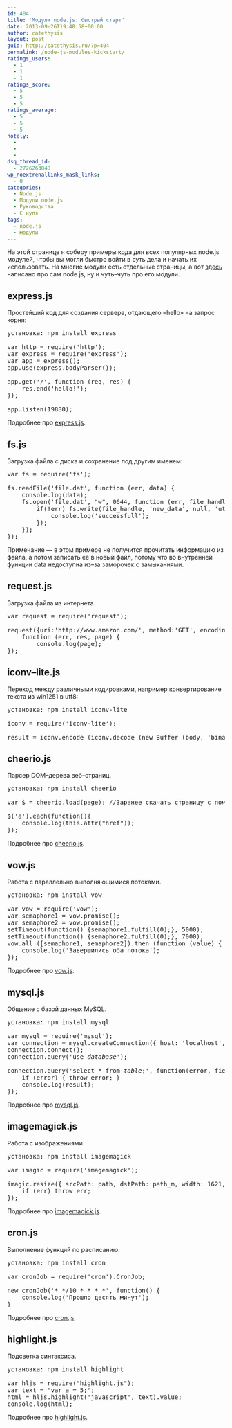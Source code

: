 ```yaml
---
id: 404
title: 'Модули node.js: быстрый старт'
date: 2013-09-26T19:48:58+00:00
author: catethysis
layout: post
guid: http://catethysis.ru/?p=404
permalink: /node-js-modules-kickstart/
ratings_users:
  - 1
  - 1
  - 1
ratings_score:
  - 5
  - 5
  - 5
ratings_average:
  - 5
  - 5
  - 5
notely:
  - 
  - 
  - 
dsq_thread_id:
  - 2726263848
wp_noextrenallinks_mask_links:
  - 0
categories:
  - Node.js
  - Модули node.js
  - Руководства
  - С нуля
tags:
  - node.js
  - модули
---
```

На этой странице я соберу примеры кода для всех популярных node.js модулей, чтобы вы могли быстро войти в суть дела и начать их использовать. На многие модули есть отдельные страницы, а вот [здесь](http://catethysis.ru/index.php/node-js/ "node.js") написано про сам node.js, ну и чуть–чуть про его модули.

<!--more-->

## express.js

Простейший код для создания сервера, отдающего &#171;hello&#187; на запрос корня:

<pre>установка: npm install express

var http = require('http');
var express = require('express');
var app = express();
app.use(express.bodyParser());

app.get('/', function (req, res) {
    res.end('hello!');
});

app.listen(19880);</pre>

Подробнее про [express.js](http://catethysis.ru/index.php/%d1%81%d0%b0%d0%bc%d1%8b%d0%b9-%d0%b2%d0%b0%d0%b6%d0%bd%d1%8b%d0%b9-%d0%bc%d0%be%d0%b4%d1%83%d0%bb%d1%8c-express-node-js/ "Самый важный модуль — express / node.js").

## fs.js

Загрузка файла с диска и сохранение под другим именем:

<pre>var fs = require('fs');

fs.readFile('file.dat', function (err, data) {
    console.log(data);
    fs.open('file.dat', "w", 0644, function (err, file_handle){
        if(!err) fs.write(file_handle, 'new_data', null, 'utf8', function (err, written) {
            console.log('successfull');
        });
    });
});</pre>

Примечание — в этом примере не получится прочитать информацию из файла, а потом записать её в новый файл, потому что во внутренней функции data недоступна из–за заморочек с замыканиями.

## request.js

Загрузка файла из интернета.

<pre>var request = require('request');

request({uri:'http://www.amazon.com/', method:'GET', encoding:'binary'},
    function (err, res, page) {
        console.log(page);
});</pre>

## iconv–lite.js

Переход между различными кодировками, например конвертирование текста из win1251 в utf8:

<pre>установка: npm install iconv-lite

iconv = require('iconv-lite');

result = iconv.encode (iconv.decode (new Buffer (body, 'binary'), 'win1251'), 'utf8'));</pre>

## cheerio.js

Парсер DOM–дерева веб–страниц.

<pre>установка: npm install cheerio

var $ = cheerio.load(page); //Заранее скачать страницу с помощью request

$('a').each(function(){
    console.log(this.attr("href"));
});</pre>

Подробнее про [cheerio.js](http://catethysis.ru/index.php/cheerio-node-js/ "Парсим html — cheerio / node.js").

## vow.js

Работа с параллельно выполняющимися потоками.

<pre>установка: npm install vow

var vow = require('vow');
var semaphore1 = vow.promise();
var semaphore2 = vow.promise();
setTimeout(function() {semaphore1.fulfill(0);}, 5000);
setTimeout(function() {semaphore2.fulfill(0);}, 7000);
vow.all ([semaphore1, semaphore2]).then (function (value) {
    console.log('Завершились оба потока');
});</pre>

Подробнее про [vow.js](http://catethysis.ru/index.php/promise-%d0%b2-node-js-%d0%b1%d0%b8%d0%b1%d0%bb%d0%b8%d0%be%d1%82%d0%b5%d0%ba%d0%b0-vow/ "Promise в Node.js (библиотека Vow)").

## mysql.js

Общение с базой данных MySQL.

<pre>установка: npm install mysql

var mysql = require('mysql');
var connection = mysql.createConnection({ host: 'localhost', user: '<em>db_user</em>', password: '<em>db_user_pwd</em>'});
connection.connect();
connection.query('use <em>database</em>');

connection.query('select * from <em>table</em>;', function(error, fields, result) {
    if (error) { throw error; }
    console.log(result);
});</pre>

Подробнее про [mysql.js](http://catethysis.ru/index.php/%d1%80%d0%b0%d0%b1%d0%be%d1%82%d0%b0-%d1%81-mysql-%d0%b2-nginx/ "Работа с MySQL в Node.js").

## imagemagick.js

Работа с изображениями.

<pre>установка: npm install imagemagick

var imagic = require('imagemagick');

imagic.resize({ srcPath: path, dstPath: path_m, width: 1621, filter: 'Point' }, function(err, stdout, stderr){
    if (err) throw err;
});</pre>

Подробнее про [imagemagick.js](http://catethysis.ru/index.php/%d1%80%d0%b0%d0%b1%d0%be%d1%82%d0%b0-%d1%81-%d0%b8%d0%b7%d0%be%d0%b1%d1%80%d0%b0%d0%b6%d0%b5%d0%bd%d0%b8%d1%8f%d0%bc%d0%b8-imagemagick-node-js/ "Работа с изображениями — imagemagick / node.js").

## cron.js

Выполнение функций по расписанию.

<pre>установка: npm install cron

var cronJob = require('cron').CronJob;

new cronJob('* */10 * * * *', function() {
    console.log('Прошло десять минут');
}</pre>

Подробнее про [cron.js](http://catethysis.ru/index.php/%d0%bc%d0%be%d0%b4%d1%83%d0%bb%d1%8c-node-js-cron/ "Расписания — cron / node.js").

## highlight.js

Подсветка синтаксиса.

<pre>установка: npm install highlight

var hljs = require("highlight.js");
var text = "var a = 5;";
html = hljs.highlight('javascript', text).value;
console.log(html);</pre>

Подробнее про [highlight.js](http://catethysis.ru/index.php/%d0%bf%d0%be%d0%b4%d1%81%d0%b2%d0%b5%d1%82%d0%ba%d0%b0-%d1%81%d0%b8%d0%bd%d1%82%d0%b0%d0%ba%d1%81%d0%b8%d1%81%d0%b0-highlight-js-node-js/ "Подсветка синтаксиса — highlight.js / node.js").
